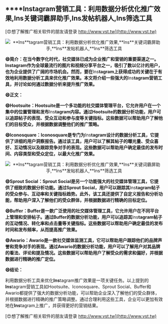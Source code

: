 ## ****Ins**tagram营销工具：利用数据分析优化推广效果,**Ins**关键词霸屏助手,**Ins**发帖机器人,**Ins**筛选工具**

[😍想了解推广相关软件的朋友请登录 http://www.vst.tw](http://www.vst.tw)

 <center><img src="https://vst.tw/MP4/tuiguang/png/6.png" alt="**Ins**tagram营销工具：利用数据分析优化推广效果,**Ins**关键词霸屏助手,**Ins**发帖机器人,**Ins**筛选工具"></center>

**😄简介：在当今数字化时代，社交媒体已成为企业推广和营销的重要渠道之一。**Ins**tagram作为全球最流行的图片和视频分享平台之一，吸引了数以亿计的用户，也为企业提供了广阔的市场机会。然而，要在**Ins**tagram上获得成功的关键在于有效地利用数据分析工具来优化推广效果。本文将介绍一些强大的**Ins**tagram营销工具，并讨论如何通过数据分析来提升推广效果。**

**😄正文：**

**😄Hootsuite：Hootsuite是一个多功能的社交媒体管理平台，它允许用户在一个集中的位置管理和发布**Ins**tagram内容。通过Hootsuite的数据分析功能，用户可以追踪帖子的表现、受众互动和参与度等关键指标。这些数据可以帮助用户了解他们的目标受众，并根据数据调整他们的推广策略。**

**😄Iconosquare：Iconosquare是专门为**Ins**tagram设计的数据分析工具，它提供了详细的用户洞察报告。通过该工具，用户可以了解其帖子的曝光量、受众喜好、互动情况以及跟踪竞争对手的表现。这些数据可以帮助用户确定最佳的发布时间、内容类型和受众定位，以最大化推广效果。**

 <center><img src="https://vst.tw/MP4/tuiguang/png/1.png" alt="**Ins**tagram营销工具：利用数据分析优化推广效果,**Ins**关键词霸屏助手,**Ins**发帖机器人,**Ins**筛选工具"></center>

**😄Sprout Social：Sprout Social是另一个功能强大的社交媒体管理工具，它提供了细致的数据分析功能。通过Sprout Social，用户可以跟踪其**Ins**tagram帖子的受众参与、互动率和关键指标趋势。此外，该工具还提供了自定义报告和分析功能，帮助用户深入了解他们的受众群体，并根据数据进行精确的目标定位。**

**😄Buffer：Buffer是一款广泛使用的社交媒体管理工具，它允许用户在不同平台上管理和安排帖子。通过Buffer的数据分析功能，用户可以追踪其**Ins**tagram帖子的互动情况、转化率和点击量等关键指标。这些数据可以帮助用户确定最佳的发布时间和发布频率，从而提高推广效果。**

**😄Awario：Awario是一款社交媒体监测工具，它可以帮助用户跟踪他们的品牌声誉和竞争对手的表现。通过Awario的数据分析功能，用户可以了解用户对其品牌的看法、评论和提及情况。这些数据可以帮助用户了解受众的需求和偏好，并根据数据进行精确的推广定位。**

**😄结论：**

利用数据分析工具来优化**Ins**tagram推广效果是一项关键任务。以上提到的**Ins**tagram营销工具如Hootsuite、Iconosquare、Sprout Social、Buffer和Awario都提供了强大的数据分析功能，可以帮助企业深入了解他们的受众群体，并根据数据进行精确的推广策略调整。通过合理利用这些工具，企业可以更加有效地在**Ins**tagram上推广，并获得更好的营销结果。

[😍想了解推广相关软件的朋友请登录 http://www.vst.tw](http://www.vst.tw)



